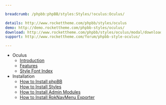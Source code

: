 ```yaml
---

breadcrumb: /phpbb:phpBB/styles:Styles/!oculus:Oculus/

details: http://www.rockettheme.com/phpbb/styles/oculus
demo: http://demo.rockettheme.com/phpbb-styles/oculus/
download: http://www.rockettheme.com/phpbb/styles/oculus/modal/downloads
support: http://www.rockettheme.com/forum/phpbb-style-oculus/

---
```


* Oculus
	* [Introduction](INDEX.md#introduction)
	* [Features](INDEX.md#features)
    * [Style Font Index](../../../technical_tips/general/font_index.md)
* Installation
	* [How to Install phpBB](../../start/install.md)
	* [How to Install Styles](../../start/styles.md)
	* [How to Install Admin Modules](../../start/styles.md#installing-administrative-modules)
	* [How to Install RokNavMenu Exporter](../../modules/roknavmenu.md)